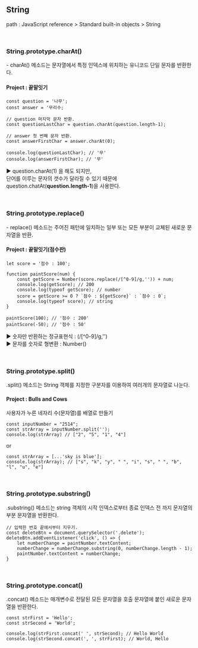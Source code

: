 String
-
path : JavaScript reference > Standard built-in objects > String

<br>

<h3>String.prototype.charAt()</h3>
- charAt() 메소드는 문자열에서 특정 인덱스에 위치하는 유니코드 단일 문자를 반환한다.<br>

<h4>Project : 끝말잇기</h4>

```
const question = '나무';
const answer = '무리수;

// question 마지막 문자 반환.
const questionLastChar = question.charAt(question.length-1);

// answer 첫 번째 문자 반환.
const answerFirstChar = answer.charAt(0);

console.log(questionLastChar); // '무'
console.log(answerFirstChar); // '무'
```
▶ question.charAt(1) 을 해도 되지만,<br>
단어를 이루는 문자의 갯수가 달라질 수 있기 때문에 question.chatAt(**question.length-1**)을 사용한다.

<br>

<h3>String.prototype.replace()</h3>
- replace() 메소드는 주어진 패턴에 일치하는 일부 또는 모든 부분이 교체된 새로운 문자열을 반환.<br>

<h4>Project : 끝말잇기(점수판)</h4>

```
let score = '점수 : 100';

function paintScore(num) {
    const getScore = Number(score.replace(/[^0-9]/g,'')) + num;
    console.log(getScore); // 200
    console.log(typeof getScore); // number
    score = getScore >= 0 ? `점수 : ${getScore}` : `점수 : 0`;
    console.log(typeof score); // string
}

paintScore(100); // '점수 : 200'
paintScore(-50); // '점수 : 50'
```
▶ 숫자만 반환하는 정규표현식 : (/[^0-9]/g,'')<br>
▶ 문자를 숫자로 형변환 : Number()

<br />

<h3>String.prototype.split()</h3>
.split() 메소드는 String 객체를 지정한 구분자를 이용하여 여러개의 문자열로 나눈다. <br />

<h4>Project : Bulls and Cows</h4>
사용자가 누른 네자리 수(문자열)를 배열로 만들기 <br />

```
const inputNumber = "2514";
const strArray = inputNumber.split('');
console.log(strArray) // ["2", "5", "1", "4"]
```
or

```
const strArray = [...'sky is blue'];        
console.log(strArray); // ["s", "k", "y", " ", "i", "s", " ", "b", "l", "u", "e"]
```

<br />

<h3>String.prototype.substring()</h3>
.substring() 메소드는 string 객체의 시작 인덱스로부터 종료 인덱스 전 까지 문자열의 부분 문자열을 반환한다. <br />

```
// 입력한 번호 끝에서부터 지우기.
const deleteBtn = document.querySelector('.delete');
deleteBtn.addEventListener('click', () => {
	let numberChange = paintNumber.textContent;
	numberChange = numberChange.substring(0, numberChange.length - 1);
	paintNumber.textContent = numberChange;
}
```

<br />

<h3>String.prototype.concat()</h3>
.concat() 메소드는 매개변수로 전달된 모든 문자열을 호출 문자열에 붙인 새로운 문자열을 반환한다. <br />

```
const strFirst = 'Hello';
const strSecond = 'World';

console.log(strFirst.concat(' ', strSecond); // Hello World
console.log(strSecond.concat(', ', strFirst); // World, Hello
```